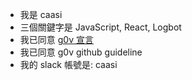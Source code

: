 - 我是 caasi
- 三個關鍵字是 JavaScript, React, Logbot
- 我已同意 [g0v 宣言](https://g0v.tw/zh-TW/manifesto.html)
- 我已同意 g0v github guideline
- 我的 slack 帳號是: caasi
